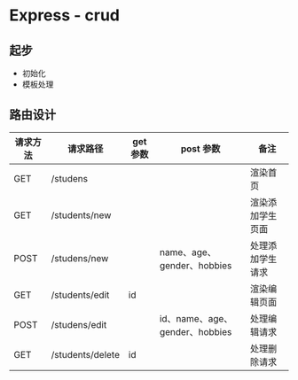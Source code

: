 # Express - crud
## 起步
- 初始化
- 模板处理
## 路由设计
|请求方法|请求路径|get 参数|post 参数|备注|
|-|-|-|-|-|
|GET|/studens|||渲染首页|
|GET|/students/new|||渲染添加学生页面|
|POST|/studens/new||name、age、gender、hobbies|处理添加学生请求|
|GET|/students/edit|id||渲染编辑页面|
|POST|/studens/edit||id、name、age、gender、hobbies|处理编辑请求|
|GET|/students/delete|id||处理删除请求|

